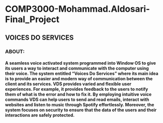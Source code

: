 # COMP3000-Mohammad.Aldosari-Final_Project
## VOICES DO SERVICES
### ABOUT:
#### A seamless voice activated system programmed into Window OS to give its users a way to interact and communicate with the computer using their voice.  The system entitled “Voices Do Services” where its main idea is to provide an easier and modern way of communication between the client and its services. VDS provides varied and flexible user experiences. For example, it provides feedback to the users to notify them of what is the error and how to fix it. By employing intuitive voice commands VDS can help users to send and read emails, interact with websites and listen to music through Spotify effortlessly. Moreover, the system focuses on security to ensure that the data of the users and their interactions are safely protected. 
